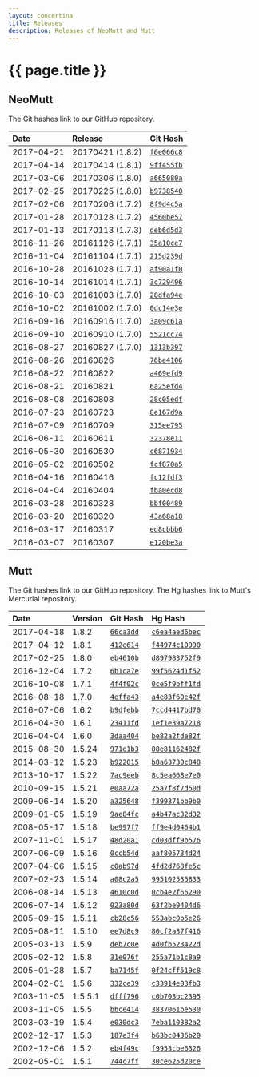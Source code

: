 ```yaml
---
layout: concertina
title: Releases
description: Releases of NeoMutt and Mutt
---
```


# {{ page.title }}

## NeoMutt

The Git hashes link to our GitHub repository.

| Date       | Release          | Git Hash                                                         |
| :--------- | :--------------- | :--------------------------------------------------------------- |
| 2017-04-21 | 20170421 (1.8.2) | [`f6e066c8`](https://github.com/neomutt/neomutt/commit/f6e066c8) |
| 2017-04-14 | 20170414 (1.8.1) | [`9ff455fb`](https://github.com/neomutt/neomutt/commit/9ff455fb) |
| 2017-03-06 | 20170306 (1.8.0) | [`a665080a`](https://github.com/neomutt/neomutt/commit/a665080a) |
| 2017-02-25 | 20170225 (1.8.0) | [`b9738540`](https://github.com/neomutt/neomutt/commit/b9738540) |
| 2017-02-06 | 20170206 (1.7.2) | [`8f9d4c5a`](https://github.com/neomutt/neomutt/commit/8f9d4c5a) |
| 2017-01-28 | 20170128 (1.7.2) | [`4560be57`](https://github.com/neomutt/neomutt/commit/4560be57) |
| 2017-01-13 | 20170113 (1.7.3) | [`deb6d5d3`](https://github.com/neomutt/neomutt/commit/deb6d5d3) |
| 2016-11-26 | 20161126 (1.7.1) | [`35a10ce7`](https://github.com/neomutt/neomutt/commit/35a10ce7) |
| 2016-11-04 | 20161104 (1.7.1) | [`215d239d`](https://github.com/neomutt/neomutt/commit/215d239d) |
| 2016-10-28 | 20161028 (1.7.1) | [`af90a1f0`](https://github.com/neomutt/neomutt/commit/af90a1f0) |
| 2016-10-14 | 20161014 (1.7.1) | [`3c729496`](https://github.com/neomutt/neomutt/commit/3c729496) |
| 2016-10-03 | 20161003 (1.7.0) | [`28dfa94e`](https://github.com/neomutt/neomutt/commit/28dfa94e) |
| 2016-10-02 | 20161002 (1.7.0) | [`0dc14e3e`](https://github.com/neomutt/neomutt/commit/0dc14e3e) |
| 2016-09-16 | 20160916 (1.7.0) | [`3a09c61a`](https://github.com/neomutt/neomutt/commit/3a09c61a) |
| 2016-09-10 | 20160910 (1.7.0) | [`5521cc74`](https://github.com/neomutt/neomutt/commit/5521cc74) |
| 2016-08-27 | 20160827 (1.7.0) | [`1313b397`](https://github.com/neomutt/neomutt/commit/1313b397) |
| 2016-08-26 | 20160826         | [`76be4106`](https://github.com/neomutt/neomutt/commit/76be4106) |
| 2016-08-22 | 20160822         | [`a469efd9`](https://github.com/neomutt/neomutt/commit/a469efd9) |
| 2016-08-21 | 20160821         | [`6a25efd4`](https://github.com/neomutt/neomutt/commit/6a25efd4) |
| 2016-08-08 | 20160808         | [`28c05edf`](https://github.com/neomutt/neomutt/commit/28c05edf) |
| 2016-07-23 | 20160723         | [`8e167d9a`](https://github.com/neomutt/neomutt/commit/8e167d9a) |
| 2016-07-09 | 20160709         | [`315ee795`](https://github.com/neomutt/neomutt/commit/315ee795) |
| 2016-06-11 | 20160611         | [`32378e11`](https://github.com/neomutt/neomutt/commit/32378e11) |
| 2016-05-30 | 20160530         | [`c6871934`](https://github.com/neomutt/neomutt/commit/c6871934) |
| 2016-05-02 | 20160502         | [`fcf870a5`](https://github.com/neomutt/neomutt/commit/fcf870a5) |
| 2016-04-16 | 20160416         | [`fc12fdf3`](https://github.com/neomutt/neomutt/commit/fc12fdf3) |
| 2016-04-04 | 20160404         | [`fba0ecd8`](https://github.com/neomutt/neomutt/commit/fba0ecd8) |
| 2016-03-28 | 20160328         | [`bbf00489`](https://github.com/neomutt/neomutt/commit/bbf00489) |
| 2016-03-20 | 20160320         | [`43a68a18`](https://github.com/neomutt/neomutt/commit/43a68a18) |
| 2016-03-17 | 20160317         | [`ed8cbbb6`](https://github.com/neomutt/neomutt/commit/ed8cbbb6) |
| 2016-03-07 | 20160307         | [`e120be3a`](https://github.com/neomutt/neomutt/commit/e120be3a) |

## Mutt

The Git hashes link to our GitHub repository.
The Hg hashes link to Mutt's Mercurial repository.

| Date       | Version | Git Hash                                                       | Hg Hash                                                         |
| :--------- | :------ | :------------------------------------------------------------- | :-------------------------------------------------------------- |
| 2017-04-18 | 1.8.2   | [`66ca3dd`](https://github.com/neomutt/neomutt/commit/66ca3dd) | [`c6ea4aed6bec`](https://dev.mutt.org/hg/mutt/rev/c6ea4aed6bec) |
| 2017-04-12 | 1.8.1   | [`412e614`](https://github.com/neomutt/neomutt/commit/412e614) | [`f44974c10990`](https://dev.mutt.org/hg/mutt/rev/f44974c10990) |
| 2017-02-25 | 1.8.0   | [`eb4610b`](https://github.com/neomutt/neomutt/commit/eb4610b) | [`d897983752f9`](https://dev.mutt.org/hg/mutt/rev/d897983752f9) |
| 2016-12-04 | 1.7.2   | [`6b1ca7e`](https://github.com/neomutt/neomutt/commit/6b1ca7e) | [`99f5624d1f52`](https://dev.mutt.org/hg/mutt/rev/99f5624d1f52) |
| 2016-10-08 | 1.7.1   | [`4f4f02c`](https://github.com/neomutt/neomutt/commit/4f4f02c) | [`0ce5f9bff1fd`](https://dev.mutt.org/hg/mutt/rev/0ce5f9bff1fd) |
| 2016-08-18 | 1.7.0   | [`4effa43`](https://github.com/neomutt/neomutt/commit/4effa43) | [`a4e83f60e42f`](https://dev.mutt.org/hg/mutt/rev/a4e83f60e42f) |
| 2016-07-06 | 1.6.2   | [`b9dfebb`](https://github.com/neomutt/neomutt/commit/b9dfebb) | [`7ccd4417bd70`](https://dev.mutt.org/hg/mutt/rev/7ccd4417bd70) |
| 2016-04-30 | 1.6.1   | [`23411fd`](https://github.com/neomutt/neomutt/commit/23411fd) | [`1ef1e39a7218`](https://dev.mutt.org/hg/mutt/rev/1ef1e39a7218) |
| 2016-04-04 | 1.6.0   | [`3daa404`](https://github.com/neomutt/neomutt/commit/3daa404) | [`be82a2fde82f`](https://dev.mutt.org/hg/mutt/rev/be82a2fde82f) |
| 2015-08-30 | 1.5.24  | [`971e1b3`](https://github.com/neomutt/neomutt/commit/971e1b3) | [`08e81162482f`](https://dev.mutt.org/hg/mutt/rev/08e81162482f) |
| 2014-03-12 | 1.5.23  | [`b922015`](https://github.com/neomutt/neomutt/commit/b922015) | [`b8a63730c848`](https://dev.mutt.org/hg/mutt/rev/b8a63730c848) |
| 2013-10-17 | 1.5.22  | [`7ac9eeb`](https://github.com/neomutt/neomutt/commit/7ac9eeb) | [`8c5ea668e7e0`](https://dev.mutt.org/hg/mutt/rev/8c5ea668e7e0) |
| 2010-09-15 | 1.5.21  | [`e0aa72a`](https://github.com/neomutt/neomutt/commit/e0aa72a) | [`25a7f8f7d50d`](https://dev.mutt.org/hg/mutt/rev/25a7f8f7d50d) |
| 2009-06-14 | 1.5.20  | [`a325648`](https://github.com/neomutt/neomutt/commit/a325648) | [`f399371bb9b0`](https://dev.mutt.org/hg/mutt/rev/f399371bb9b0) |
| 2009-01-05 | 1.5.19  | [`9ae84fc`](https://github.com/neomutt/neomutt/commit/9ae84fc) | [`a4b47ac32d32`](https://dev.mutt.org/hg/mutt/rev/a4b47ac32d32) |
| 2008-05-17 | 1.5.18  | [`be997f7`](https://github.com/neomutt/neomutt/commit/be997f7) | [`ff9e4d0464b1`](https://dev.mutt.org/hg/mutt/rev/ff9e4d0464b1) |
| 2007-11-01 | 1.5.17  | [`48d20a1`](https://github.com/neomutt/neomutt/commit/48d20a1) | [`cd03dff9b576`](https://dev.mutt.org/hg/mutt/rev/cd03dff9b576) |
| 2007-06-09 | 1.5.16  | [`0ccb54d`](https://github.com/neomutt/neomutt/commit/0ccb54d) | [`aaf805734d24`](https://dev.mutt.org/hg/mutt/rev/aaf805734d24) |
| 2007-04-06 | 1.5.15  | [`c0ab97d`](https://github.com/neomutt/neomutt/commit/c0ab97d) | [`4fd2d768fe5c`](https://dev.mutt.org/hg/mutt/rev/4fd2d768fe5c) |
| 2007-02-23 | 1.5.14  | [`a08c2a5`](https://github.com/neomutt/neomutt/commit/a08c2a5) | [`995102535833`](https://dev.mutt.org/hg/mutt/rev/995102535833) |
| 2006-08-14 | 1.5.13  | [`4610c0d`](https://github.com/neomutt/neomutt/commit/4610c0d) | [`0cb4e2f66290`](https://dev.mutt.org/hg/mutt/rev/0cb4e2f66290) |
| 2006-07-14 | 1.5.12  | [`023a80d`](https://github.com/neomutt/neomutt/commit/023a80d) | [`63f2be9404d6`](https://dev.mutt.org/hg/mutt/rev/63f2be9404d6) |
| 2005-09-15 | 1.5.11  | [`cb28c56`](https://github.com/neomutt/neomutt/commit/cb28c56) | [`553abc0b5e26`](https://dev.mutt.org/hg/mutt/rev/553abc0b5e26) |
| 2005-08-11 | 1.5.10  | [`ee7d8c9`](https://github.com/neomutt/neomutt/commit/ee7d8c9) | [`80cf2a37f416`](https://dev.mutt.org/hg/mutt/rev/80cf2a37f416) |
| 2005-03-13 | 1.5.9   | [`deb7c0e`](https://github.com/neomutt/neomutt/commit/deb7c0e) | [`4d0fb523422d`](https://dev.mutt.org/hg/mutt/rev/4d0fb523422d) |
| 2005-02-12 | 1.5.8   | [`31e076f`](https://github.com/neomutt/neomutt/commit/31e076f) | [`255a71b1c8a9`](https://dev.mutt.org/hg/mutt/rev/255a71b1c8a9) |
| 2005-01-28 | 1.5.7   | [`ba7145f`](https://github.com/neomutt/neomutt/commit/ba7145f) | [`0f24cff519c8`](https://dev.mutt.org/hg/mutt/rev/0f24cff519c8) |
| 2004-02-01 | 1.5.6   | [`332ce39`](https://github.com/neomutt/neomutt/commit/332ce39) | [`c33914e03fb3`](https://dev.mutt.org/hg/mutt/rev/c33914e03fb3) |
| 2003-11-05 | 1.5.5.1 | [`dfff796`](https://github.com/neomutt/neomutt/commit/dfff796) | [`c0b703bc2395`](https://dev.mutt.org/hg/mutt/rev/c0b703bc2395) |
| 2003-11-05 | 1.5.5   | [`bbce414`](https://github.com/neomutt/neomutt/commit/bbce414) | [`3837061be530`](https://dev.mutt.org/hg/mutt/rev/3837061be530) |
| 2003-03-19 | 1.5.4   | [`e030dc3`](https://github.com/neomutt/neomutt/commit/e030dc3) | [`7eba110382a2`](https://dev.mutt.org/hg/mutt/rev/7eba110382a2) |
| 2002-12-17 | 1.5.3   | [`187e3f4`](https://github.com/neomutt/neomutt/commit/187e3f4) | [`b63bc0436b20`](https://dev.mutt.org/hg/mutt/rev/b63bc0436b20) |
| 2002-12-06 | 1.5.2   | [`eb4f49c`](https://github.com/neomutt/neomutt/commit/eb4f49c) | [`f9953cbe6326`](https://dev.mutt.org/hg/mutt/rev/f9953cbe6326) |
| 2002-05-01 | 1.5.1   | [`744c7ff`](https://github.com/neomutt/neomutt/commit/744c7ff) | [`30ce625d20ce`](https://dev.mutt.org/hg/mutt/rev/30ce625d20ce) |

